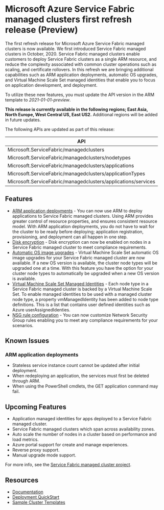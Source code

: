 # Microsoft Azure Service Fabric managed clusters first refresh release (Preview)

The first refresh release for Microsoft Azure Service Fabric managed clusters is now available. We first introduced Service Fabric managed clusters in October, 2020. Service Fabric managed clusters enable customers to deploy Service Fabric clusters as a single ARM resource, and reduce the complexity associated with common cluster operations such as scaling, and certificate rollovers. In this refresh we are bringing additional capabilities such as ARM application deployments, automatic OS upgrades, and Virtual Machine Scale Set managed identities that enable you to focus on application development, and deployment.

To utilize these new features, you must update the API version in the ARM template to *2021-01-01-preview*.

**This release is currently available in the following regions; East Asia, North Europe, West Central US, East US2.** Additional regions will be added in future updates.  

The following APIs are updated as part of this release:

| API |
|---------|
| Microsoft.ServiceFabric/managedclusters |
| Microsoft.ServiceFabric/managedclusters/nodetypes |
| Microsoft.ServiceFabric/managedclusters/applications |
| Microsoft.ServiceFabric/managedclusters/applicationTypes |
| Microsoft.ServiceFabric/managedclusters/applications/services |

## Features 

* [ARM application deployments](https://docs.microsoft.com/azure/service-fabric/how-to-managed-cluster-app-deployment-template) - You can now use ARM to deploy applications to Service Fabric managed clusters. Using ARM provides greater control of resource properties, and ensures consistent resource model. With ARM application deployments, you do not have to wait for the cluster to be ready before deploying; application registration, provisioning, and deployment can all happen in one step.
* [Disk encryption](https://docs.microsoft.com/azure/service-fabric/how-to-enable-managed-cluster-disk-encryption?tabs=azure-powershell) - Disk encryption can now be enabled on nodes in a Service Fabric managed cluster to meet compliance requirements.
* [Automatic OS image upgrades](https://docs.microsoft.com/azure/service-fabric/how-to-managed-cluster-configuration#enable-automatic-os-image-upgrades) - Virtual Machine Scale Set automatic OS image upgrades for your Service Fabric managed cluster are now available. If a new OS version is available, the cluster node types will be upgraded one at a time. With this feature you have the option for your cluster node types to automatically be upgraded when a new OS version is available.
* [Virtual Machine Scale Set Managed Identities](https://docs.microsoft.com/azure/service-fabric/how-to-managed-identity-managed-cluster-virtual-machine-scale-sets) - Each node type in a Service Fabric managed cluster is backed by a Virtual Machine Scale Set. To enable managed identities to be used with a managed cluster node type, a property vmManagedIdentity has been added to node type definitions. This is a list that contains user defined identities such as Azure userAssignedIdenties.  
* [NSG rule configuration](https://docs.microsoft.com/en-us/azure/service-fabric/how-to-managed-cluster-configuration#networking-configurations) - You can now customize Network Security Group rules enabling you to meet any compliance requirements for your scenarios.

## Known Issues

### ARM application deployments

* Stateless service instance count cannot be updated after initial deployment.
* When redeploying an application, the services must first be deleted through ARM.
* When using the PowerShell cmdlets, the GET application command may fail.

## Upcoming Features

* Application managed identities for apps deployed to a Service Fabric managed cluster.
* Service Fabric managed clusters which span across availability zones.
* Auto scale the number of nodes in a cluster based on performance and load metrics.
* Azure portal support for create and manage experiences.
* Reverse proxy support.
* Manual upgrade mode support.

For more info, see the [Service Fabric managed cluster project](https://github.com/microsoft/service-fabric/projects/17).

## Resources

* [Documentation](https://docs.microsoft.com/azure/service-fabric/overview-managed-cluster)
* [Deployment QuickStart](https://portal.azure.com/#create/Microsoft.Template/uri/https%3A%2F%2Fraw.githubusercontent.com%2FAzure-Samples%2Fservice-fabric-cluster-templates%2Fmaster%2FSF-Managed-Standard-SKU-1-NT%2Fazuredeploy.json) 
* [Sample Cluster Templates](https://github.com/Azure-Samples/service-fabric-cluster-templates) 